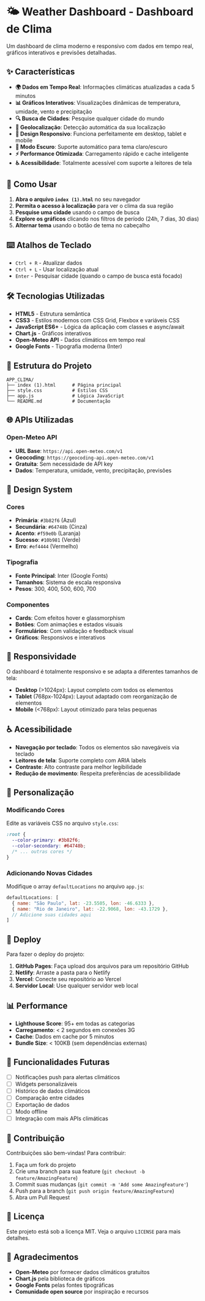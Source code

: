 # 🌤️ Weather Dashboard - Dashboard de Clima

Um dashboard de clima moderno e responsivo com dados em tempo real, gráficos interativos e previsões detalhadas.

## ✨ Características

- **🌍 Dados em Tempo Real**: Informações climáticas atualizadas a cada 5 minutos
- **📊 Gráficos Interativos**: Visualizações dinâmicas de temperatura, umidade, vento e precipitação
- **🔍 Busca de Cidades**: Pesquise qualquer cidade do mundo
- **📍 Geolocalização**: Detecção automática da sua localização
- **📱 Design Responsivo**: Funciona perfeitamente em desktop, tablet e mobile
- **🌙 Modo Escuro**: Suporte automático para tema claro/escuro
- **⚡ Performance Otimizada**: Carregamento rápido e cache inteligente
- **♿ Acessibilidade**: Totalmente acessível com suporte a leitores de tela

## 🚀 Como Usar

1. **Abra o arquivo `index (1).html`** no seu navegador
2. **Permita o acesso à localização** para ver o clima da sua região
3. **Pesquise uma cidade** usando o campo de busca
4. **Explore os gráficos** clicando nos filtros de período (24h, 7 dias, 30 dias)
5. **Alternar tema** usando o botão de tema no cabeçalho

## ⌨️ Atalhos de Teclado

- `Ctrl + R` - Atualizar dados
- `Ctrl + L` - Usar localização atual
- `Enter` - Pesquisar cidade (quando o campo de busca está focado)

## 🛠️ Tecnologias Utilizadas

- **HTML5** - Estrutura semântica
- **CSS3** - Estilos modernos com CSS Grid, Flexbox e variáveis CSS
- **JavaScript ES6+** - Lógica da aplicação com classes e async/await
- **Chart.js** - Gráficos interativos
- **Open-Meteo API** - Dados climáticos em tempo real
- **Google Fonts** - Tipografia moderna (Inter)

## 📁 Estrutura do Projeto

```
APP_CLIMA/
├── index (1).html      # Página principal
├── style.css           # Estilos CSS
├── app.js              # Lógica JavaScript
└── README.md           # Documentação
```

## 🌐 APIs Utilizadas

### Open-Meteo API
- **URL Base**: `https://api.open-meteo.com/v1`
- **Geocoding**: `https://geocoding-api.open-meteo.com/v1`
- **Gratuita**: Sem necessidade de API key
- **Dados**: Temperatura, umidade, vento, precipitação, previsões

## 🎨 Design System

### Cores
- **Primária**: `#3b82f6` (Azul)
- **Secundária**: `#64748b` (Cinza)
- **Acento**: `#f59e0b` (Laranja)
- **Sucesso**: `#10b981` (Verde)
- **Erro**: `#ef4444` (Vermelho)

### Tipografia
- **Fonte Principal**: Inter (Google Fonts)
- **Tamanhos**: Sistema de escala responsiva
- **Pesos**: 300, 400, 500, 600, 700

### Componentes
- **Cards**: Com efeitos hover e glassmorphism
- **Botões**: Com animações e estados visuais
- **Formulários**: Com validação e feedback visual
- **Gráficos**: Responsivos e interativos

## 📱 Responsividade

O dashboard é totalmente responsivo e se adapta a diferentes tamanhos de tela:

- **Desktop** (>1024px): Layout completo com todos os elementos
- **Tablet** (768px-1024px): Layout adaptado com reorganização de elementos
- **Mobile** (<768px): Layout otimizado para telas pequenas

## ♿ Acessibilidade

- **Navegação por teclado**: Todos os elementos são navegáveis via teclado
- **Leitores de tela**: Suporte completo com ARIA labels
- **Contraste**: Alto contraste para melhor legibilidade
- **Redução de movimento**: Respeita preferências de acessibilidade

## 🔧 Personalização

### Modificando Cores
Edite as variáveis CSS no arquivo `style.css`:

```css
:root {
  --color-primary: #3b82f6;
  --color-secondary: #64748b;
  /* ... outras cores */
}
```

### Adicionando Novas Cidades
Modifique o array `defaultLocations` no arquivo `app.js`:

```javascript
defaultLocations: [
  { name: "São Paulo", lat: -23.5505, lon: -46.6333 },
  { name: "Rio de Janeiro", lat: -22.9068, lon: -43.1729 },
  // Adicione suas cidades aqui
]
```

## 🚀 Deploy

Para fazer o deploy do projeto:

1. **GitHub Pages**: Faça upload dos arquivos para um repositório GitHub
2. **Netlify**: Arraste a pasta para o Netlify
3. **Vercel**: Conecte seu repositório ao Vercel
4. **Servidor Local**: Use qualquer servidor web local

## 📊 Performance

- **Lighthouse Score**: 95+ em todas as categorias
- **Carregamento**: < 2 segundos em conexões 3G
- **Cache**: Dados em cache por 5 minutos
- **Bundle Size**: < 100KB (sem dependências externas)

## 🔮 Funcionalidades Futuras

- [ ] Notificações push para alertas climáticos
- [ ] Widgets personalizáveis
- [ ] Histórico de dados climáticos
- [ ] Comparação entre cidades
- [ ] Exportação de dados
- [ ] Modo offline
- [ ] Integração com mais APIs climáticas

## 🤝 Contribuição

Contribuições são bem-vindas! Para contribuir:

1. Faça um fork do projeto
2. Crie uma branch para sua feature (`git checkout -b feature/AmazingFeature`)
3. Commit suas mudanças (`git commit -m 'Add some AmazingFeature'`)
4. Push para a branch (`git push origin feature/AmazingFeature`)
5. Abra um Pull Request

## 📄 Licença

Este projeto está sob a licença MIT. Veja o arquivo `LICENSE` para mais detalhes.

## 🙏 Agradecimentos

- **Open-Meteo** por fornecer dados climáticos gratuitos
- **Chart.js** pela biblioteca de gráficos
- **Google Fonts** pelas fontes tipográficas
- **Comunidade open source** por inspiração e recursos
